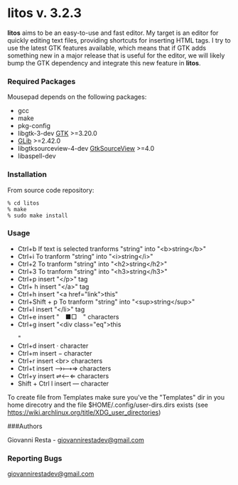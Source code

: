 # litos v. 3.2.3

**litos** aims to be an easy-to-use and fast editor. My target is an editor for quickly editing text files, providing shortcuts for inserting HTML tags. I try to use the latest GTK features available, which means that if GTK adds something new in a major release that is useful for the editor, we will likely bump the GTK dependency and integrate this new feature in **litos**.

### Required Packages 

Mousepad depends on the following packages:

* gcc
* make
* pkg-config
* libgtk-3-dev [GTK](https://www.gtk.org) >=3.20.0
* [GLib](https://wiki.gnome.org/Projects/GLib) >=2.42.0
* libgtksourceview-4-dev [GtkSourceView](https://wiki.gnome.org/Projects/GtkSourceView) >=4.0
* libaspell-dev

### Installation

From source code repository: 

	% cd litos
	% make
	% sudo make install

### Usage

* Ctrl+b If text is selected tranforms "string" into "&lt;b&gt;string&lt;/b&gt;"
* Ctrl+i To tranform "string" into "&lt;i&gt;string&lt;/i&gt;"
* Ctrl+2 To tranform "string" into "&lt;h2&gt;string&lt;/h2&gt;"
* Ctrl+3 To tranform "string" into "&lt;h3&gt;string&lt;/h3&gt;"
* Ctrl+p insert "&lt;/p&gt;" tag
* Ctrl+ h insert "&lt;/a&gt;" tag
* Ctrl+h insert "<a href=\"link\">this</a>"
* Ctrl+Shift + p To tranform "string" into "&lt;sup&gt;string&lt;/sup&gt;"
* Ctrl+l insert "&lt;/li&gt;" tag
* Ctrl+e insert "&emsp;■□&emsp;" characters
* Ctrl+g insert "<div class=\"eq\">this</p>"
* Ctrl+d insert ⋅ character
* Ctrl+m insert − character
* Ctrl+r insert &lt;br&gt; characters
* Ctrl+t insert ⟶⟼⇒ characters
* Ctrl+y insert ⇌⟵⇐ characters
* Shift + Ctrl l insert — character

To create file from Templates make sure you've the "Templates" dir in you home direcotry and the file $HOME/.config/user-dirs.dirs exists (see https://wiki.archlinux.org/title/XDG_user_directories)

###Authors

Giovanni Resta - giovannirestadev@gmail.com

### Reporting Bugs

giovannirestadev@gmail.com
